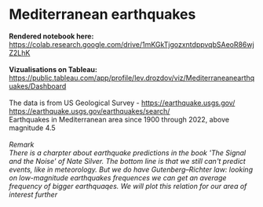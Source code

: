 # Mediterranean earthquakes
<b>Rendered notebook here:</b><br>
https://colab.research.google.com/drive/1mKGkTjgozxntdppvqbSAeoR86wjZ2LhK
<br><br>
<b>Vizualisations on Tableau:</b><br>
https://public.tableau.com/app/profile/lev.drozdov/viz/Mediterraneanearthquakes/Dashboard
<br><br>
The data is from US Geological Survey - https://earthquake.usgs.gov/
https://earthquake.usgs.gov/earthquakes/search/
<br>
Earthquakes in Mediterranean area since 1900 through 2022, above magnitude 4.5
<br><br>
<i>Remark<br>
There is a charpter about earthquake predictions in the book 'The Signal and the Noise' of Nate Silver. The bottom line is that we still can't predict events, like in meteorology. But we do have Gutenberg–Richter law:
looking on low-magnitude earthquakes frequences we can get an average frequency of bigger earthquaqes.
We will plot this relation for our area of interest further
</i>
<br>
